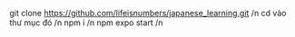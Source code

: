 git clone https://github.com/lifeisnumbers/japanese_learning.git /n
cd vào thư mục đó /n
npm i /n
npm expo start /n
